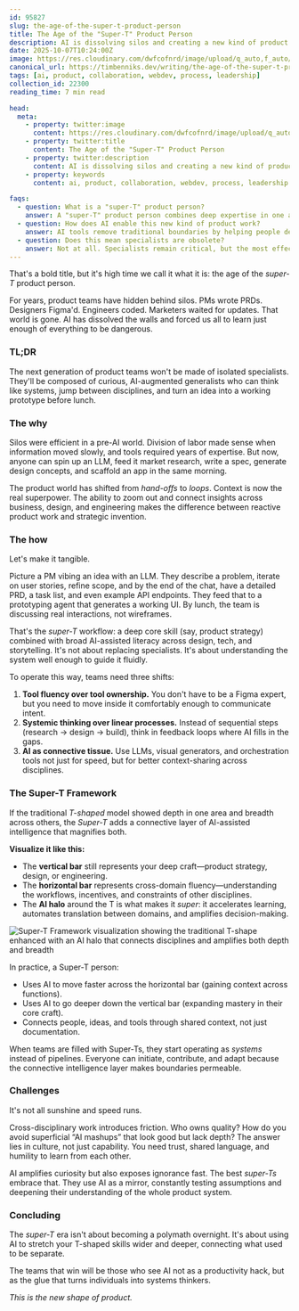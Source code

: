 ```yaml
---
id: 95827
slug: the-age-of-the-super-t-product-person
title: The Age of the "Super-T" Product Person
description: AI is dissolving silos and creating a new kind of product person who thinks like a system, connects disciplines, and prototypes ideas before lunch.
date: 2025-10-07T10:24:00Z
image: https://res.cloudinary.com/dwfcofnrd/image/upload/q_auto,f_auto/website/t-shaped.png
canonical_url: https://timbenniks.dev/writing/the-age-of-the-super-t-product-person
tags: [ai, product, collaboration, webdev, process, leadership]
collection_id: 22300
reading_time: 7 min read

head:
  meta:
    - property: twitter:image
      content: https://res.cloudinary.com/dwfcofnrd/image/upload/q_auto,f_auto/website/t-shaped.png
    - property: twitter:title
      content: The Age of the "Super-T" Product Person
    - property: twitter:description
      content: AI is dissolving silos and creating a new kind of product person who thinks like a system, connects disciplines, and prototypes ideas before lunch.
    - property: keywords
      content: ai, product, collaboration, webdev, process, leadership

faqs:
  - question: What is a "super-T" product person?
    answer: A "super-T" product person combines deep expertise in one area with broad knowledge across others, using AI to connect disciplines and make faster, smarter decisions.
  - question: How does AI enable this new kind of product work?
    answer: AI tools remove traditional boundaries by helping people design, write, code, and analyze faster, turning context-switching into an advantage instead of a burden.
  - question: Does this mean specialists are obsolete?
    answer: Not at all. Specialists remain critical, but the most effective teams combine deep skill with broad, AI-augmented curiosity across roles.
---
```


That's a bold title, but it's high time we call it what it is: the age of the *super-T* product person.

For years, product teams have hidden behind silos. PMs wrote PRDs. Designers Figma'd. Engineers coded. Marketers waited for updates. That world is gone. AI has dissolved the walls and forced us all to learn just enough of everything to be dangerous.

### TL;DR

The next generation of product teams won't be made of isolated specialists. They'll be composed of curious, AI-augmented generalists who can think like systems, jump between disciplines, and turn an idea into a working prototype before lunch.

### The why

Silos were efficient in a pre-AI world. Division of labor made sense when information moved slowly, and tools required years of expertise. But now, anyone can spin up an LLM, feed it market research, write a spec, generate design concepts, and scaffold an app in the same morning.

The product world has shifted from *hand-offs* to *loops*. Context is now the real superpower. The ability to zoom out and connect insights across business, design, and engineering makes the difference between reactive product work and strategic invention.

### The how

Let's make it tangible.

Picture a PM vibing an idea with an LLM. They describe a problem, iterate on user stories, refine scope, and by the end of the chat, have a detailed PRD, a task list, and even example API endpoints. They feed that to a prototyping agent that generates a working UI. By lunch, the team is discussing real interactions, not wireframes.

That's the *super-T* workflow: a deep core skill (say, product strategy) combined with broad AI-assisted literacy across design, tech, and storytelling. It's not about replacing specialists. It's about understanding the system well enough to guide it fluidly.

To operate this way, teams need three shifts:

1. **Tool fluency over tool ownership.** You don't have to be a Figma expert, but you need to move inside it comfortably enough to communicate intent.
2. **Systemic thinking over linear processes.** Instead of sequential steps (research → design → build), think in feedback loops where AI fills in the gaps.
3. **AI as connective tissue.** Use LLMs, visual generators, and orchestration tools not just for speed, but for better context-sharing across disciplines.

### The Super-T Framework

If the traditional *T-shaped* model showed depth in one area and breadth across others, the *Super-T* adds a connective layer of AI-assisted intelligence that magnifies both.

**Visualize it like this:**

* The **vertical bar** still represents your deep craft—product strategy, design, or engineering.
* The **horizontal bar** represents cross-domain fluency—understanding the workflows, incentives, and constraints of other disciplines.
* The **AI halo** around the T is what makes it *super*: it accelerates learning, automates translation between domains, and amplifies decision-making.

![Super-T Framework visualization showing the traditional T-shape enhanced with an AI halo that connects disciplines and amplifies both depth and breadth](https://res.cloudinary.com/dwfcofnrd/image/upload/q_auto,f_auto/w_800/website/super-t.png)

In practice, a Super-T person:

* Uses AI to move faster across the horizontal bar (gaining context across functions).
* Uses AI to go deeper down the vertical bar (expanding mastery in their core craft).
* Connects people, ideas, and tools through shared context, not just documentation.

When teams are filled with Super-Ts, they start operating as *systems* instead of pipelines. Everyone can initiate, contribute, and adapt because the connective intelligence layer makes boundaries permeable.

### Challenges

It's not all sunshine and speed runs.

Cross-disciplinary work introduces friction. Who owns quality? How do you avoid superficial “AI mashups” that look good but lack depth? The answer lies in culture, not just capability. You need trust, shared language, and humility to learn from each other.

AI amplifies curiosity but also exposes ignorance fast. The best *super-Ts* embrace that. They use AI as a mirror, constantly testing assumptions and deepening their understanding of the whole product system.

### Concluding

The *super-T* era isn't about becoming a polymath overnight. It's about using AI to stretch your T-shaped skills wider and deeper, connecting what used to be separate.

The teams that win will be those who see AI not as a productivity hack, but as the glue that turns individuals into systems thinkers.

*This is the new shape of product.*